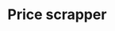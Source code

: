 # Price scrapper

[//]: # ()
[//]: # (### Reference Documentation)

[//]: # (For further reference, please consider the following sections:)

[//]: # ()
[//]: # (* [Official Apache Maven documentation]&#40;https://maven.apache.org/guides/index.html&#41;)

[//]: # (* [Spring Boot Maven Plugin Reference Guide]&#40;https://docs.spring.io/spring-boot/docs/3.2.1/maven-plugin/reference/html/&#41;)

[//]: # (* [Create an OCI image]&#40;https://docs.spring.io/spring-boot/docs/3.2.1/maven-plugin/reference/html/#build-image&#41;)

[//]: # (* [Spring Web]&#40;https://docs.spring.io/spring-boot/docs/3.2.1/reference/htmlsingle/index.html#web&#41;pring Data JPA]&#40;https://docs.spring.io/spring-boot/docs/3.2.1/reference/htmlsingle/index.html#data.sql.jpa-and-spring-data&#41;)

[//]: # ()
[//]: # (### Guides)

[//]: # (The following guides illustrate how to use some features concretely:)

[//]: # ()
[//]: # (* [Building a RESTful Web Service]&#40;https://spring.io/guides/gs/rest-service/&#41;)

[//]: # (* [Serving Web Content with Spring MVC]&#40;https://spring.io/guides/gs/serving-web-content/&#41;)

[//]: # (* [Building REST services with Spring]&#40;https://spring.io/guides/tutorials/rest/&#41;)

[//]: # (* [Accessing Data with JPA]&#40;https://spring.io/guides/gs/accessing-data-jpa/&#41;)

[//]: # ()

